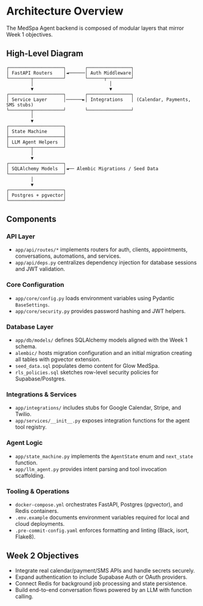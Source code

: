 # Architecture Overview

The MedSpa Agent backend is composed of modular layers that mirror Week 1 objectives.

## High-Level Diagram

```
┌────────────────────┐       ┌────────────────┐
│ FastAPI Routers    │◄──────│ Auth Middleware│
└────────┬───────────┘       └──────┬─────────┘
         │                            │
         ▼                            ▼
┌────────────────────┐       ┌────────────────┐
│ Service Layer      │──────►│ Integrations   │ (Calendar, Payments, SMS stubs)
└────────┬───────────┘       └────────────────┘
         │
         ▼
┌────────────────────┐
│ State Machine      │
├────────────────────┤
│ LLM Agent Helpers  │
└────────┬───────────┘
         │
         ▼
┌────────────────────┐
│ SQLAlchemy Models  │◄── Alembic Migrations / Seed Data
└────────────────────┘
         │
         ▼
┌────────────────────┐
│ Postgres + pgvector│
└────────────────────┘
```

## Components

### API Layer

- `app/api/routes/*` implements routers for auth, clients, appointments, conversations, automations, and services.
- `app/api/deps.py` centralizes dependency injection for database sessions and JWT validation.

### Core Configuration

- `app/core/config.py` loads environment variables using Pydantic `BaseSettings`.
- `app/core/security.py` provides password hashing and JWT helpers.

### Database Layer

- `app/db/models/` defines SQLAlchemy models aligned with the Week 1 schema.
- `alembic/` hosts migration configuration and an initial migration creating all tables with pgvector extension.
- `seed_data.sql` populates demo content for Glow MedSpa.
- `rls_policies.sql` sketches row-level security policies for Supabase/Postgres.

### Integrations & Services

- `app/integrations/` includes stubs for Google Calendar, Stripe, and Twilio.
- `app/services/__init__.py` exposes integration functions for the agent tool registry.

### Agent Logic

- `app/state_machine.py` implements the `AgentState` enum and `next_state` function.
- `app/llm_agent.py` provides intent parsing and tool invocation scaffolding.

### Tooling & Operations

- `docker-compose.yml` orchestrates FastAPI, Postgres (pgvector), and Redis containers.
- `.env.example` documents environment variables required for local and cloud deployments.
- `.pre-commit-config.yaml` enforces formatting and linting (Black, isort, Flake8).

## Week 2 Objectives

- Integrate real calendar/payment/SMS APIs and handle secrets securely.
- Expand authentication to include Supabase Auth or OAuth providers.
- Connect Redis for background job processing and state persistence.
- Build end-to-end conversation flows powered by an LLM with function calling.
